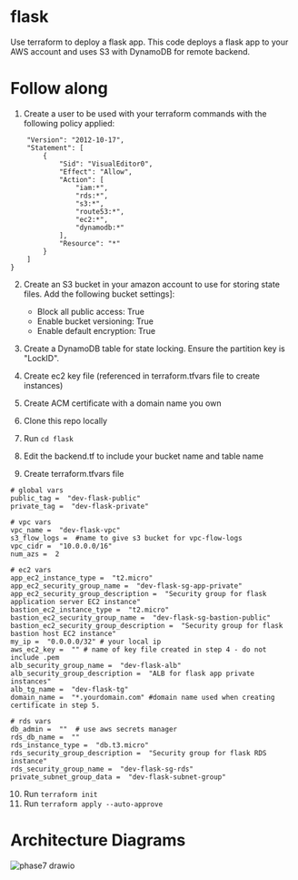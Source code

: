 

# flask
Use terraform to deploy a flask app. This code deploys a flask app to your AWS account and uses S3 with DynamoDB for remote backend.

# Follow along

 1. Create a user to be used with your terraform commands with the following policy applied:

```{
	"Version": "2012-10-17",
	"Statement": [
		{
			"Sid": "VisualEditor0",
			"Effect": "Allow",
			"Action": [
				"iam:*",
				"rds:*",
				"s3:*",
				"route53:*",
				"ec2:*",
				"dynamodb:*"
			],
			"Resource": "*"
		}
	]
}
```
    

 2. Create an S3 bucket in your amazon account to use for storing state files.
	 Add the following bucket settings]:
	 - Block all public access: True 
	 - Enable bucket versioning: True 
	 - Enable default encryption: True

 3. Create a DynamoDB table for state locking.
	Ensure the partition key is "LockID".
	
 4. Create ec2 key file (referenced in terraform.tfvars file to create instances)
 5. Create ACM certificate with a domain name you own
 6. Clone this repo locally
 7. Run `cd flask`
 8. Edit the backend.tf to include your bucket name and table name
 9. Create terraform.tfvars file
```
# global vars
public_tag =  "dev-flask-public"
private_tag =  "dev-flask-private"

# vpc vars
vpc_name =  "dev-flask-vpc"
s3_flow_logs =  #name to give s3 bucket for vpc-flow-logs
vpc_cidr =  "10.0.0.0/16"
num_azs =  2

# ec2 vars
app_ec2_instance_type =  "t2.micro"
app_ec2_security_group_name =  "dev-flask-sg-app-private"
app_ec2_security_group_description =  "Security group for flask application server EC2 instance"
bastion_ec2_instance_type =  "t2.micro"
bastion_ec2_security_group_name =  "dev-flask-sg-bastion-public"
bastion_ec2_security_group_description =  "Security group for flask bastion host EC2 instance"
my_ip =  "0.0.0.0/32" # your local ip
aws_ec2_key =  "" # name of key file created in step 4 - do not include .pem
alb_security_group_name =  "dev-flask-alb"
alb_security_group_description =  "ALB for flask app private instances"
alb_tg_name =  "dev-flask-tg"
domain_name =  "*.yourdomain.com" #domain name used when creating certificate in step 5.

# rds vars
db_admin =  ""  # use aws secrets manager
rds_db_name =  ""
rds_instance_type =  "db.t3.micro"
rds_security_group_description =  "Security group for flask RDS instance"
rds_security_group_name =  "dev-flask-sg-rds"
private_subnet_group_data =  "dev-flask-subnet-group"
```
 10. Run `terraform init`
 11. Run `terraform apply --auto-approve`

# Architecture Diagrams
![phase7 drawio](https://github.com/user-attachments/assets/faa60bd4-a5b7-4880-bc20-1ba27d3feae7)

